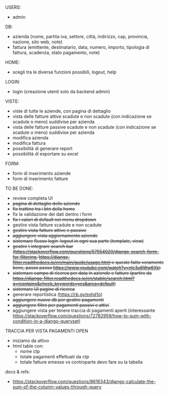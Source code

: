 USERS:
- admin

DB:
- azienda (nome, partita iva, settore, città, indirizzo, cap, provincia, nazione, sito web, note)
- fattura (emittente, destinatario, data, numero, importo, tipologia di fattura, scadenza, stato pagamento, note)

HOME:
- scegli tra le diverse funzioni possibili, logout, help

LOGIN:
- login (creazione utenti solo da backend admin)

VISTE:
- viste di tutte le aziende, con pagina di dettaglio
- vista delle fatture attive scadute e non scadute (con indicazione se scadute o meno) suddivise per azienda
- vista delle fatture passive scadute e non scadute (con indicazione se scadute o meno) suddivise per azienda
- modifica azienda
- modifica fattura
- possibilità di generare report 
- possibilità di esportare su excel

FORM:
- form di inserimento aziende
- form di inserimento fatture


TO BE DONE:
- review completa UI
- ~~pagina di dettaglio delle aziende~~
- ~~fix trattino tra i btn della home~~
- fix la validazione dei dati dentro i form
- ~~fix i valori di default nei menu dropdown~~
- gestire vista fatture scadute e non scadute
- ~~gestire vista fatture attive e passive~~
- ~~aggiungere vista aggiornamento aziende~~
- ~~sistemare flusso login-logout in ogni sua parte (template, view)~~
- ~~gestire \ integrare search bar (https://stackoverflow.com/questions/57554020/django-search-form-for-filtering, https://django-filter.readthedocs.io/en/main/guide/usage.html e questo fatto veramente bene, passo passo https://www.youtube.com/watch?v=nle3u6Ww6Xk)~~
- ~~sistemare campo di ricerca per data in aziende e fatture (partire da https://django-filter.readthedocs.io/en/stable/search.html?q=icontains&check_keywords=yes&area=default)~~
- ~~sistemare UI pagine di ricerca~~
- generare reportistica (https://rb.gy/exhd1o)
- ~~aggiungere nuovo db per gestire pagamenti~~
- ~~aggiungere filtro per pagamenti passivi e attivi~~
- aggiungere vista per tenere traccia di pagamenti aperti (interessante https://stackoverflow.com/questions/72782959/how-to-sum-with-condition-in-a-django-queryset)

TRACCIA PER VISTA PAGAMENTI OPEN
- iniziamo da attivo
- html table con:
    - nome ctp
    - totale pagamenti effettuati da ctp 
    - totale fatture emesse vs controparte 
     devo fare su la tabella 



docs & refs:
- https://stackoverflow.com/questions/8616343/django-calculate-the-sum-of-the-column-values-through-query  

